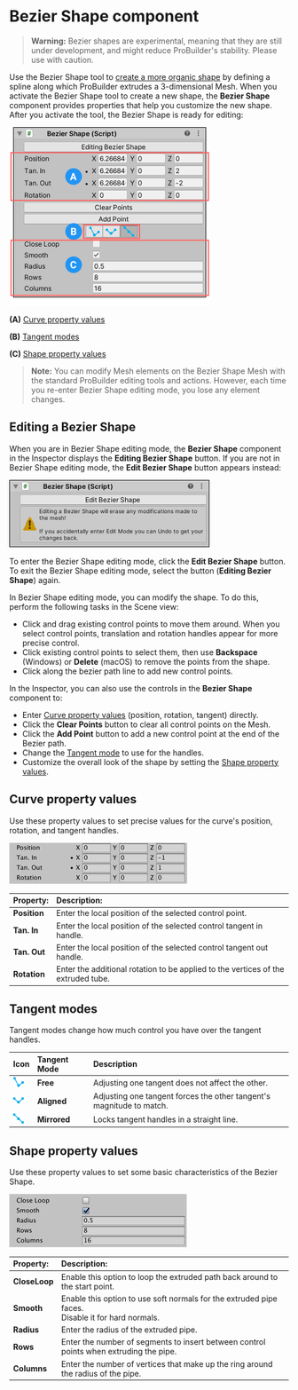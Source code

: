 # Bezier Shape component

> **Warning:** Bezier shapes are experimental, meaning that they are still under development, and might reduce ProBuilder's stability. Please use with caution.

Use the Bezier Shape tool to [create a more organic shape](workflow-create-bezier.md) by defining a spline along which ProBuilder extrudes a 3-dimensional Mesh. When you activate the Bezier Shape tool to create a new shape, the **Bezier Shape** component provides properties that help you customize the new shape. After you activate the tool, the Bezier Shape is ready for editing:

![Click the **Editng Bezier Shape** button on the Bezier Shape component to exit the editing mode.](images/Experimental_BezierInspector.png)

**(A)** [Curve property values](#curve)

**(B)** [Tangent modes](#tangent)

**(C)** [Shape property values](#shape)



> **Note:** You can modify Mesh elements on the Bezier Shape Mesh with the standard ProBuilder editing tools and actions. However, each time you re-enter Bezier Shape editing mode, you lose any element changes.



## Editing a Bezier Shape

When you are in Bezier Shape editing mode, the **Bezier Shape** component in the Inspector displays the **Editing Bezier Shape** button. If you are not in Bezier Shape editing mode, the **Edit Bezier Shape** button appears instead:

![Click the **Edit Bezier Shape** button on the Bezier Shape component to activate the editing mode.](images/Experimental_BezierInspector-edit.png)

To enter the Bezier Shape editing mode, click the **Edit Bezier Shape** button.  To exit the Bezier Shape editing mode, select the button (**Editing Bezier Shape**) again.

In Bezier Shape editing mode, you can modify the shape. To do this, perform the following tasks in the Scene view:

* Click and drag existing control points to move them around. When you select control points, translation and rotation handles appear for more precise control.
* Click existing control points to select them, then use **Backspace** (Windows) or **Delete** (macOS) to remove the points from the shape.
* Click along the bezier path line to add new control points.

In the Inspector, you can also use the controls in the **Bezier Shape** component to:

- Enter [Curve property values](#curve) (position, rotation, tangent) directly.
- Click the __Clear Points__ button to clear all control points on the Mesh. 
- Click the __Add Point__ button to add a new control point at the end of the Bezier path.
- Change the [Tangent mode](#tangent) to use for the handles.
- Customize the overall look of the shape by setting the [Shape property values](#shape).



<a name="curve"></a>

## Curve property values

Use these property values to set precise values for the curve's position, rotation, and tangent handles.

![Curve property values in the Bezier Shape component](images/bezier_curveprops.png)

| **Property:** | **Description:**                                           |
| :-------------- | :----------------------------------------------------------- |
| __Position__    | Enter the local position of the selected control point.      |
| __Tan. In__     | Enter the local position of the selected control tangent in handle. |
| __Tan. Out__    | Enter the local position of the selected control tangent out handle. |
| __Rotation__    | Enter the additional rotation to be applied to the vertices of the extruded tube. |



<a name="tangent"></a>

## Tangent modes

Tangent modes change how much control you have over the tangent handles.

| **Icon**                              | **Tangent Mode** | **Description**                                            |
| :-------------------------------------- | :----------------- | :----------------------------------------------------------- |
| ![Free](images/Bezier_Free.png)         | **Free**           | Adjusting one tangent does not affect the other.             |
| ![Aligned](images/Bezier_Aligned.png)   | **Aligned**        | Adjusting one tangent forces the other tangent's magnitude to match. |
| ![Mirrored](images/Bezier_Mirrored.png) | **Mirrored**       | Locks tangent handles in a straight line.                    |



<a name="shape"></a>

## Shape property values

Use these property values to set some basic characteristics of the Bezier Shape.

![Curve property values in the Bezier Shape component](images/bezier_shapeprops.png)

| **Property:** | **Description:**                                           |
| :-------------- | :----------------------------------------------------------- |
| __CloseLoop__   | Enable this option to loop the extruded path back around to the start point. |
| __Smooth__      | Enable this option to use soft normals for the extruded pipe faces.<br />Disable it for hard normals. |
| __Radius__      | Enter the radius of the extruded pipe.                       |
| __Rows__        | Enter the number of segments to insert between control points when extruding the pipe. |
| __Columns__     | Enter the number of vertices that make up the ring around the radius of the pipe. |





